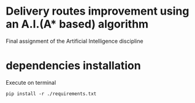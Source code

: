 # Delivery routes improvement using an A.I.(A* based) algorithm
Final assignment of the Artificial Intelligence discipline
# dependencies installation
Execute on terminal
```shell
pip install -r ./requirements.txt
```
